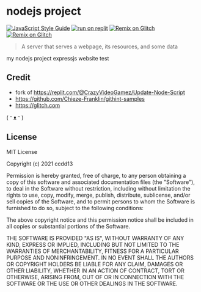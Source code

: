 # nodejs project

[![JavaScript Style Guide](https://img.shields.io/badge/code_style-standard-brightgreen.svg)](https://standardjs.com)
[![run on replit](https://repl.it/badge/github/ccdd13/nodejs-project)](https://repl.it/github/ccdd13/nodejs-project)
[![Remix on Glitch](https://cdn.glitch.com/2703baf2-b643-4da7-ab91-7ee2a2d00b5b%2Fremix-button.svg)](https://glitch.com/edit/#!/import/github/ccdd13/nodejs-website-test01)
[![Remix on Glitch](https://cdn.glitch.com/2703baf2-b643-4da7-ab91-7ee2a2d00b5b%2Fremix-button.svg)](https://glitch.com/edit/#!/remix/nodejs-website-test01)

> A server that serves a webpage, its resources, and some data

my nodejs project
expressjs website test

## Credit

- fork of https://replit.com/@CrazyVideoGamez/Update-Node-Script
- https://github.com/Chieze-Franklin/githint-samples
- https://glitch.com

( ᵔ ᴥ ᵔ )

## License

MIT License

Copyright (c) 2021 ccdd13

Permission is hereby granted, free of charge, to any person obtaining a copy
of this software and associated documentation files (the "Software"), to deal
in the Software without restriction, including without limitation the rights
to use, copy, modify, merge, publish, distribute, sublicense, and/or sell
copies of the Software, and to permit persons to whom the Software is
furnished to do so, subject to the following conditions:

The above copyright notice and this permission notice shall be included in all
copies or substantial portions of the Software.

THE SOFTWARE IS PROVIDED "AS IS", WITHOUT WARRANTY OF ANY KIND, EXPRESS OR
IMPLIED, INCLUDING BUT NOT LIMITED TO THE WARRANTIES OF MERCHANTABILITY,
FITNESS FOR A PARTICULAR PURPOSE AND NONINFRINGEMENT. IN NO EVENT SHALL THE
AUTHORS OR COPYRIGHT HOLDERS BE LIABLE FOR ANY CLAIM, DAMAGES OR OTHER
LIABILITY, WHETHER IN AN ACTION OF CONTRACT, TORT OR OTHERWISE, ARISING FROM,
OUT OF OR IN CONNECTION WITH THE SOFTWARE OR THE USE OR OTHER DEALINGS IN THE
SOFTWARE.

